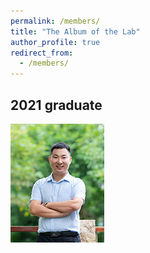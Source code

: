 ```yaml
---
permalink: /members/
title: "The Album of the Lab"
author_profile: true
redirect_from: 
  - /members/
---
```


## 2021 graduate
<img src='/images/xiaoyue.png'>

